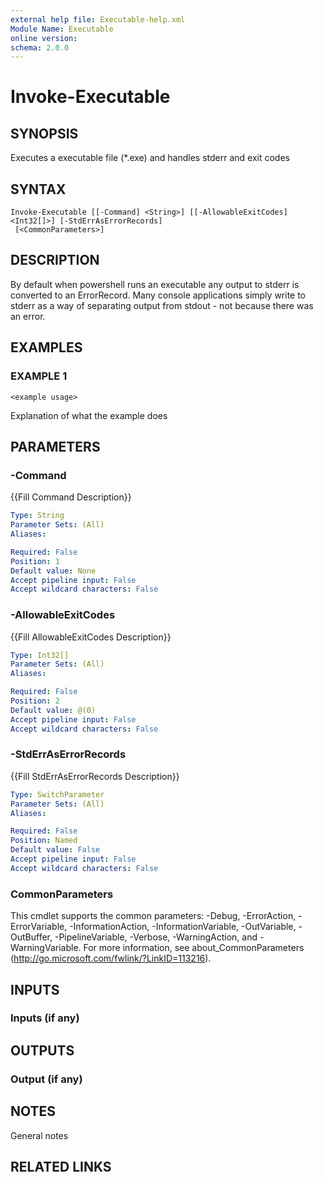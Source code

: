 ```yaml
---
external help file: Executable-help.xml
Module Name: Executable
online version:
schema: 2.0.0
---
```


# Invoke-Executable

## SYNOPSIS
Executes a executable file (*.exe) and handles stderr and exit codes

## SYNTAX

```
Invoke-Executable [[-Command] <String>] [[-AllowableExitCodes] <Int32[]>] [-StdErrAsErrorRecords]
 [<CommonParameters>]
```

## DESCRIPTION
By default when powershell runs an executable any output to stderr is converted to an ErrorRecord.
Many console applications simply write to stderr as a way of separating output from stdout - not because there was an error.

## EXAMPLES

### EXAMPLE 1
```
<example usage>
```

Explanation of what the example does

## PARAMETERS

### -Command
{{Fill Command Description}}

```yaml
Type: String
Parameter Sets: (All)
Aliases:

Required: False
Position: 1
Default value: None
Accept pipeline input: False
Accept wildcard characters: False
```

### -AllowableExitCodes
{{Fill AllowableExitCodes Description}}

```yaml
Type: Int32[]
Parameter Sets: (All)
Aliases:

Required: False
Position: 2
Default value: @(0)
Accept pipeline input: False
Accept wildcard characters: False
```

### -StdErrAsErrorRecords
{{Fill StdErrAsErrorRecords Description}}

```yaml
Type: SwitchParameter
Parameter Sets: (All)
Aliases:

Required: False
Position: Named
Default value: False
Accept pipeline input: False
Accept wildcard characters: False
```

### CommonParameters
This cmdlet supports the common parameters: -Debug, -ErrorAction, -ErrorVariable, -InformationAction, -InformationVariable, -OutVariable, -OutBuffer, -PipelineVariable, -Verbose, -WarningAction, and -WarningVariable.
For more information, see about_CommonParameters (http://go.microsoft.com/fwlink/?LinkID=113216).

## INPUTS

### Inputs (if any)
## OUTPUTS

### Output (if any)
## NOTES
General notes

## RELATED LINKS
